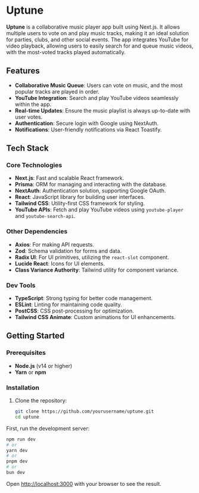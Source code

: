 # Uptune

**Uptune** is a collaborative music player app built using Next.js. It allows multiple users to vote on and play music tracks, making it an ideal solution for parties, clubs, and other social events. The app integrates YouTube for video playback, allowing users to easily search for and queue music videos, with the most-voted tracks played automatically.

## Features

- **Collaborative Music Queue**: Users can vote on music, and the most popular tracks are played in order.
- **YouTube Integration**: Search and play YouTube videos seamlessly within the app.
- **Real-time Updates**: Ensure the music playlist is always up-to-date with user votes.
- **Authentication**: Secure login with Google using NextAuth.
- **Notifications**: User-friendly notifications via React Toastify.

## Tech Stack

### Core Technologies

- **Next.js**: Fast and scalable React framework.
- **Prisma**: ORM for managing and interacting with the database.
- **NextAuth**: Authentication solution, supporting Google OAuth.
- **React**: JavaScript library for building user interfaces.
- **Tailwind CSS**: Utility-first CSS framework for styling.
- **YouTube APIs**: Fetch and play YouTube videos using `youtube-player` and `youtube-search-api`.

### Other Dependencies

- **Axios**: For making API requests.
- **Zod**: Schema validation for forms and data.
- **Radix UI**: For UI primitives, utilizing the `react-slot` component.
- **Lucide React**: Icons for UI elements.
- **Class Variance Authority**: Tailwind utility for component variance.

### Dev Tools

- **TypeScript**: Strong typing for better code management.
- **ESLint**: Linting for maintaining code quality.
- **PostCSS**: CSS post-processing for optimization.
- **Tailwind CSS Animate**: Custom animations for UI enhancements.

## Getting Started

### Prerequisites

- **Node.js** (v14 or higher)
- **Yarn** or **npm**

### Installation

1. Clone the repository:
   ```bash
   git clone https://github.com/yourusername/uptune.git
   cd uptune

First, run the development server:

```bash
npm run dev
# or
yarn dev
# or
pnpm dev
# or
bun dev
```

Open [http://localhost:3000](http://localhost:3000) with your browser to see the result.
